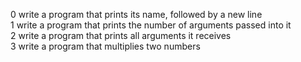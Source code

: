 0 write a program that prints its name, followed by a new line  
1 write a program that prints the number of arguments passed into it  
2 write a program that prints all arguments it receives  
3 write a program that multiplies two numbers  

